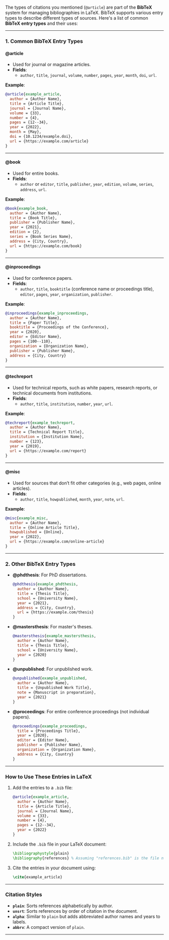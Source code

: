 The types of citations you mentioned (`@article`) are part of the **BibTeX** system for managing bibliographies in LaTeX. BibTeX supports various entry types to describe different types of sources. Here's a list of common **BibTeX entry types** and their uses:

---

### **1. Common BibTeX Entry Types**

#### **@article**
- Used for journal or magazine articles.
- **Fields**:
  - `author`, `title`, `journal`, `volume`, `number`, `pages`, `year`, `month`, `doi`, `url`.

**Example**:
```bibtex
@article{example_article,
  author = {Author Name},
  title = {Article Title},
  journal = {Journal Name},
  volume = {33},
  number = {4},
  pages = {12--34},
  year = {2022},
  month = {May},
  doi = {10.1234/example.doi},
  url = {https://example.com/article}
}
```

---

#### **@book**
- Used for entire books.
- **Fields**:
  - `author` or `editor`, `title`, `publisher`, `year`, `edition`, `volume`, `series`, `address`, `url`.

**Example**:
```bibtex
@book{example_book,
  author = {Author Name},
  title = {Book Title},
  publisher = {Publisher Name},
  year = {2021},
  edition = {2},
  series = {Book Series Name},
  address = {City, Country},
  url = {https://example.com/book}
}
```

---

#### **@inproceedings**
- Used for conference papers.
- **Fields**:
  - `author`, `title`, `booktitle` (conference name or proceedings title), `editor`, `pages`, `year`, `organization`, `publisher`.

**Example**:
```bibtex
@inproceedings{example_inproceedings,
  author = {Author Name},
  title = {Paper Title},
  booktitle = {Proceedings of the Conference},
  year = {2020},
  editor = {Editor Name},
  pages = {100--110},
  organization = {Organization Name},
  publisher = {Publisher Name},
  address = {City, Country}
}
```

---

#### **@techreport**
- Used for technical reports, such as white papers, research reports, or technical documents from institutions.
- **Fields**:
  - `author`, `title`, `institution`, `number`, `year`, `url`.

**Example**:
```bibtex
@techreport{example_techreport,
  author = {Author Name},
  title = {Technical Report Title},
  institution = {Institution Name},
  number = {123},
  year = {2019},
  url = {https://example.com/report}
}
```

---

#### **@misc**
- Used for sources that don’t fit other categories (e.g., web pages, online articles).
- **Fields**:
  - `author`, `title`, `howpublished`, `month`, `year`, `note`, `url`.

**Example**:
```bibtex
@misc{example_misc,
  author = {Author Name},
  title = {Online Article Title},
  howpublished = {Online},
  year = {2022},
  url = {https://example.com/online-article}
}
```

---

### **2. Other BibTeX Entry Types**
- **@phdthesis**: For PhD dissertations.
  ```bibtex
  @phdthesis{example_phdthesis,
    author = {Author Name},
    title = {Thesis Title},
    school = {University Name},
    year = {2021},
    address = {City, Country},
    url = {https://example.com/thesis}
  }
  ```

- **@mastersthesis**: For master's theses.
  ```bibtex
  @mastersthesis{example_mastersthesis,
    author = {Author Name},
    title = {Thesis Title},
    school = {University Name},
    year = {2020}
  }
  ```

- **@unpublished**: For unpublished work.
  ```bibtex
  @unpublished{example_unpublished,
    author = {Author Name},
    title = {Unpublished Work Title},
    note = {Manuscript in preparation},
    year = {2021}
  }
  ```

- **@proceedings**: For entire conference proceedings (not individual papers).
  ```bibtex
  @proceedings{example_proceedings,
    title = {Proceedings Title},
    year = {2020},
    editor = {Editor Name},
    publisher = {Publisher Name},
    organization = {Organization Name},
    address = {City, Country}
  }
  ```

---

### **How to Use These Entries in LaTeX**
1. Add the entries to a `.bib` file:
   ```bibtex
   @article{example_article,
     author = {Author Name},
     title = {Article Title},
     journal = {Journal Name},
     volume = {33},
     number = {4},
     pages = {12--34},
     year = {2022}
   }
   ```

2. Include the `.bib` file in your LaTeX document:
   ```latex
   \bibliographystyle{plain}
   \bibliography{references} % Assuming "references.bib" is the file name.
   ```

3. Cite the entries in your document using:
   ```latex
   \cite{example_article}
   ```

---

### Citation Styles
- **`plain`**: Sorts references alphabetically by author.
- **`unsrt`**: Sorts references by order of citation in the document.
- **`alpha`**: Similar to `plain` but adds abbreviated author names and years to labels.
- **`abbrv`**: A compact version of `plain`.

---
